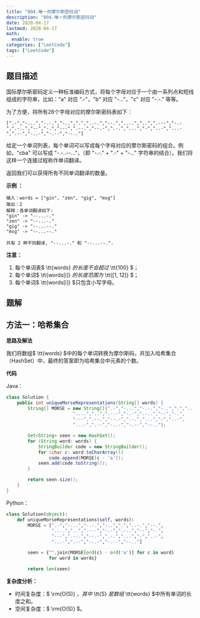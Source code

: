 ```yaml
---
title: "804.唯一的摩尔斯密码词"
description: "804.唯一的摩尔斯密码词"
date: 2020-04-17
lastmod: 2020-04-17
math:
  enable: true
categories: ["LeetCode"]
tags: ["LeetCode"]
---
```




## 题目描述



国际摩尔斯密码定义一种标准编码方式，将每个字母对应于一个由一系列点和短线组成的字符串，比如："a" 对应 ".-"，"b" 对应 "-..."，"c" 对应 "-.-." 等等。

为了方便，将所有26个字母对应的摩尔斯密码表如下：

```
[".-","-...","-.-.","-..",".","..-.","--.","....","..",".---","-.-",".-..","--","-.","---",".--.","--.-",".-.","...","-","..-","...-",".--","-..-","-.--","--.."]
```

给定一个单词列表，每个单词可以写成每个字母对应的摩尔斯密码的组合。例如，"cba" 可以写成 "-.-..--..."，（即 "-.-." + ".-" + "-..." 字符串的结合）。我们将这样一个连接过程称作单词翻译。

返回我们可以获得所有不同单词翻译的数量。

**示例 ：**

```
输入：words = ["gin", "zen", "gig", "msg"]
输出：2
解释：各单词翻译如下:
"gin" -> "--...-."
"zen" -> "--...-."
"gig" -> "--...--."
"msg" -> "--...--."

共有 2 种不同翻译, "--...-." 和 "--...--.".
```

**注意：**

1. 每个单词表$ \tt{words} $的长度不会超过$ \tt{100} $；
2. 每个单词$ \tt{words[i]} $的长度范围为$ \tt{[1, 12]} $；
3. 每个单词$ \tt{words[i]} $只包含小写字母。



## 题解


## 方法一：哈希集合

**思路及解法**

我们将数组$ \tt{words} $中的每个单词转换为摩尔斯码，并加入哈希集合（HashSet）中，最终的答案即为哈希集合中元素的个数。

**代码**

Java：

```java
class Solution {
    public int uniqueMorseRepresentations(String[] words) {
        String[] MORSE = new String[]{".-","-...","-.-.","-..",".","..-.","--.",
                         "....","..",".---","-.-",".-..","--","-.",
                         "---",".--.","--.-",".-.","...","-","..-",
                         "...-",".--","-..-","-.--","--.."};

        Set<String> seen = new HashSet();
        for (String word: words) {
            StringBuilder code = new StringBuilder();
            for (char c: word.toCharArray())
                code.append(MORSE[c - 'a']);
            seen.add(code.toString());
        }

        return seen.size();
    }
}
```

Python：

```python
class Solution(object):
    def uniqueMorseRepresentations(self, words):
        MORSE = [".-","-...","-.-.","-..",".","..-.","--.",
                 "....","..",".---","-.-",".-..","--","-.",
                 "---",".--.","--.-",".-.","...","-","..-",
                 "...-",".--","-..-","-.--","--.."]

        seen = {"".join(MORSE[ord(c) - ord('a')] for c in word)
                for word in words}

        return len(seen)
```



**复杂度分析：**

- 时间复杂度：$ \rm{O(S)} $，其中$ \tt{S} $是数组$ \tt{words} $中所有单词的长度之和。
- 空间复杂度：$ \rm{O(S)} $。


